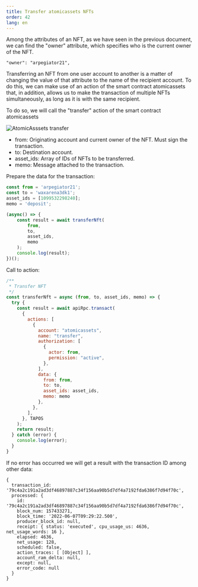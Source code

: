 ```yaml
---
title: Transfer atomicassets NFTs
order: 42
lang: en
---
```

Among the attributes of an NFT, as we have seen in the previous document, we can find the "owner" attribute, which specifies who is the current owner of the NFT.

```
"owner": "arpegiator21",
```
Transferring an NFT from one user account to another is a matter of changing the value of that attribute to the name of the recipient account. To do this, we can make use of an action of the smart contract atomicassets that, in addition, allows us to make the transaction of multiple NFTs simultaneously, as long as it is with the same recipient.

To do so, we will call the "transfer" action of the smart contract atomicassets

![AtomicAsssets transfer](/assets/images/tutorials/howto_atomicassets/aa_transfer.png)

- from: Originating account and current owner of the NFT. Must sign the transaction.
- to: Destination account.
- asset_ids: Array of IDs of NFTs to be transferred.
- memo: Message attached to the transaction.

Prepare the data for the transaction:
```js
const from = 'arpegiator21';
const to = 'waxarena3dk1';
asset_ids = [1099532298240];
memo = 'deposit';

(async() => {
    const result = await transferNft(
        from,
        to,
        asset_ids,
        memo
    );
    console.log(result);
})();
```
Call to action:

```js
/**
 * Transfer NFT
 */
const transferNft = async (from, to, asset_ids, memo) => {
  try {
    const result = await apiRpc.transact(
      {
        actions: [
          {
            account: "atomicassets",
            name: "transfer",
            authorization: [
              {
                actor: from,
                permission: "active",
              },
            ],
            data: {
              from: from,
              to: to,
              asset_ids: asset_ids,
              memo: memo
            },
          },
        ],
      }, TAPOS
    );
    return result;
  } catch (error) {
    console.log(error);
  }
}
```

If no error has occurred we will get a result with the transaction ID among other data:

```
{
  transaction_id: '79c4a2c191a2ad3df46897887c34f156aa90b5d7df4a7192fda6386f7d94f70c',
  processed: {
    id: '79c4a2c191a2ad3df46897887c34f156aa90b5d7df4a7192fda6386f7d94f70c',
    block_num: 157433271,
    block_time: '2022-06-07T09:29:22.500',
    producer_block_id: null,
    receipt: { status: 'executed', cpu_usage_us: 4636, net_usage_words: 16 },
    elapsed: 4636,
    net_usage: 128,
    scheduled: false,
    action_traces: [ [Object] ],
    account_ram_delta: null,
    except: null,
    error_code: null
  }
}
```
